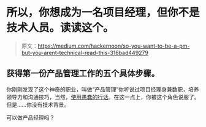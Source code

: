 # 所以，你想成为一名项目经理，但你不是技术人员。读读这个。

> 原文：<https://medium.com/hackernoon/so-you-want-to-be-a-pm-but-you-arent-technical-read-this-316bad449279>

## 获得第一份产品管理工作的五个具体步骤。

你刚刚发现了这个神奇的职业，叫做“产品管理”你听说过项目经理身兼数职，培养领导力和沟通技巧，当然，[使用愚蠢的行话](https://hackernoon.com/shit-product-managers-say-translated-1628d08aa7dd)。在这一点上，你被这个角色说服了。但是……你没有技术背景。

可以做产品经理吗？